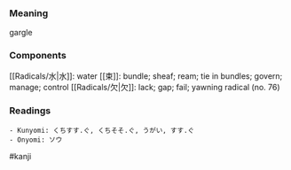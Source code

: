### Meaning

gargle

### Components

[[Radicals/水|水]]: water [[束]]: bundle; sheaf; ream; tie in bundles; govern; manage; control [[Radicals/欠|欠]]: lack; gap; fail; yawning radical (no. 76)

### Readings

```
- Kunyomi: くちすす.ぐ, くちそそ.ぐ, うがい, すす.ぐ
- Onyomi: ソウ
```

#kanji